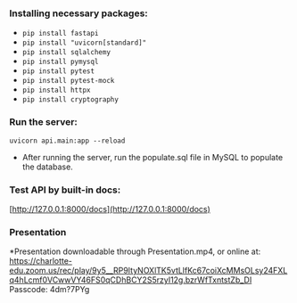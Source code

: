 ### Installing necessary packages:  
* `pip install fastapi`
* `pip install "uvicorn[standard]"`  
* `pip install sqlalchemy`  
* `pip install pymysql`
* `pip install pytest`
* `pip install pytest-mock`
* `pip install httpx`
* `pip install cryptography`
### Run the server:
`uvicorn api.main:app --reload`
* After running the server, run the populate.sql file in MySQL to populate the database.
### Test API by built-in docs:
[http://127.0.0.1:8000/docs](http://127.0.0.1:8000/docs)
### Presentation
*Presentation downloadable through Presentation.mp4, or online at:
https://charlotte-edu.zoom.us/rec/play/9y5__RP9ItyNOXlTK5vtLlfKc67coiXcMMsOLsy24FXLq4hLcmf0VCwwVY46FS0qCDhBCY2S5rzyI12g.bzrWfTxntstZb_DI
Passcode: 4dm?7PYg
